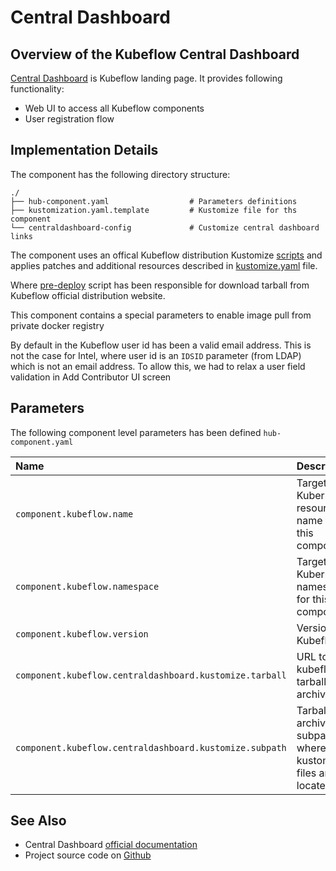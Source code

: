 # Central Dashboard

## Overview of the Kubeflow Central Dashboard

[Central Dashboard](https://www.kubeflow.org/docs/components/central-dash/overview/) is Kubeflow landing page. It provides following functionality:

* Web UI to access all Kubeflow components
* User registration flow

## Implementation Details

The component has the following directory structure:

```text
./
├── hub-component.yaml                  # Parameters definitions
├── kustomization.yaml.template         # Kustomize file for ths component
└── centraldashboard-config             # Customize central dashboard links
```

The component uses an offical Kubeflow distribution Kustomize [scripts](https://github.com/kubeflow/manifests/) and applies patches and additional resources described in [kustomize.yaml](https://github.com/agilestacks/kubeflow-components/blob/main/kubeflow-centraldashboard/kustomization.yaml.template) file.

Where [pre-deploy](https://github.com/agilestacks/kubeflow-components/blob/main/kubeflow-centraldashboard/pre-deploy) script has been responsible for download tarball from Kubeflow official distribution website.

This component contains a special parameters to enable image pull from private docker registry

By default in the Kubeflow user id has been a valid email address. This is not the case for Intel, where user id is an `IDSID` parameter (from LDAP) which is not an email address. To allow this, we had to relax a user field validation in Add Contributor UI screen

## Parameters

The following component level parameters has been defined `hub-component.yaml`

| Name | Description | Default Value |
| :--- | :---        | :---          |
| `component.kubeflow.name` | Target Kubernetes resources name for this component | |
| `component.kubeflow.namespace` | Target Kubernetes namespace for this component | |
| `component.kubeflow.version` | Version of Kubeflow | `v1.6.1` |
| `component.kubeflow.centraldashboard.kustomize.tarball` | URL to kubeflow tarball archive | `https://codeload.github.com/kubeflow/manifests/tar.gz/${component.kubeflow.version}` |
| `component.kubeflow.centraldashboard.kustomize.subpath` | Tarball archive subpath where kustomize files are located | `apps/centraldashboard/upstream` |

## See Also

* Central Dashboard [official documentation](https://www.kubeflow.org/docs/components/central-dash/overview/)
* Project source code on [Github](https://github.com/kubeflow/kubeflow/tree/master/components/centraldashboard)
